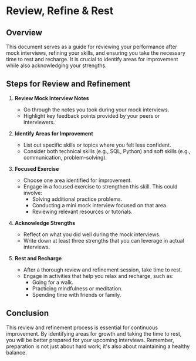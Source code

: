 # Review, Refine & Rest

## Overview
This document serves as a guide for reviewing your performance after mock interviews, refining your skills, and ensuring you take the necessary time to rest and recharge. It is crucial to identify areas for improvement while also acknowledging your strengths.

## Steps for Review and Refinement

1. **Review Mock Interview Notes**
   - Go through the notes you took during your mock interviews.
   - Highlight key feedback points provided by your peers or interviewers.

2. **Identify Areas for Improvement**
   - List out specific skills or topics where you felt less confident.
   - Consider both technical skills (e.g., SQL, Python) and soft skills (e.g., communication, problem-solving).

3. **Focused Exercise**
   - Choose one area identified for improvement.
   - Engage in a focused exercise to strengthen this skill. This could involve:
     - Solving additional practice problems.
     - Conducting a mini mock interview focused on that area.
     - Reviewing relevant resources or tutorials.

4. **Acknowledge Strengths**
   - Reflect on what you did well during the mock interviews.
   - Write down at least three strengths that you can leverage in actual interviews.

5. **Rest and Recharge**
   - After a thorough review and refinement session, take time to rest.
   - Engage in activities that help you relax and recharge, such as:
     - Going for a walk.
     - Practicing mindfulness or meditation.
     - Spending time with friends or family.

## Conclusion
This review and refinement process is essential for continuous improvement. By identifying areas for growth and taking the time to rest, you will be better prepared for your upcoming interviews. Remember, preparation is not just about hard work; it's also about maintaining a healthy balance.